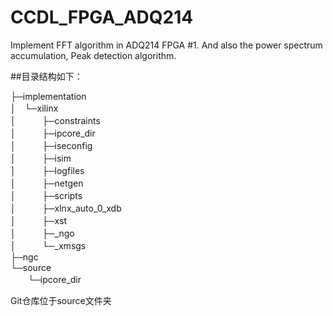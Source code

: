 # CCDL_FPGA_ADQ214

Implement FFT algorithm in ADQ214 FPGA #1.
And also the power spectrum accumulation, Peak detection algorithm.

##目录结构如下：

├─implementation  
│　└─xilinx  
│　　　├─constraints  
│　　　├─ipcore_dir  
│　　　├─iseconfig  
│　　　├─isim  
│　　　├─logfiles  
│　　　├─netgen  
│　　　├─scripts  
│　　　├─xlnx_auto_0_xdb  
│　　　├─xst  
│　　　├─_ngo  
│　　　└─_xmsgs  
├─ngc  
└─source  
　　└─ipcore_dir   

Git仓库位于source文件夹
